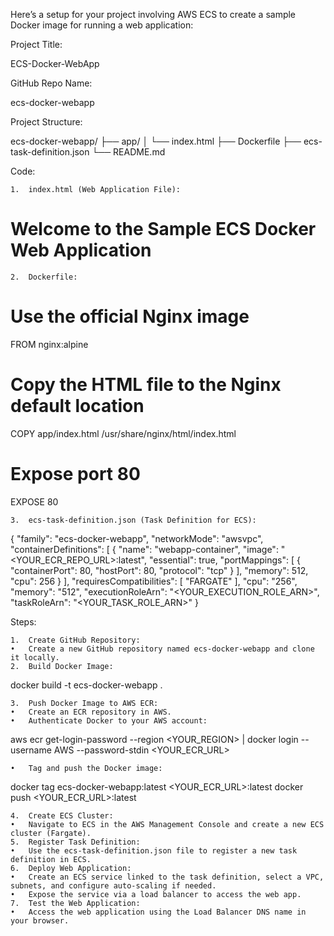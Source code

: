 Here’s a setup for your project involving AWS ECS to create a sample Docker image for running a web application:

Project Title:

ECS-Docker-WebApp

GitHub Repo Name:

ecs-docker-webapp

Project Structure:

ecs-docker-webapp/
├── app/
│   └── index.html
├── Dockerfile
├── ecs-task-definition.json
└── README.md

Code:

	1.	index.html (Web Application File):

<!DOCTYPE html>
<html lang="en">
<head>
    <meta charset="UTF-8">
    <meta name="viewport" content="width=device-width, initial-scale=1.0">
    <title>Sample ECS Docker WebApp</title>
</head>
<body>
    <h1>Welcome to the Sample ECS Docker Web Application</h1>
</body>
</html>


	2.	Dockerfile:

# Use the official Nginx image
FROM nginx:alpine

# Copy the HTML file to the Nginx default location
COPY app/index.html /usr/share/nginx/html/index.html

# Expose port 80
EXPOSE 80


	3.	ecs-task-definition.json (Task Definition for ECS):

{
  "family": "ecs-docker-webapp",
  "networkMode": "awsvpc",
  "containerDefinitions": [
    {
      "name": "webapp-container",
      "image": "<YOUR_ECR_REPO_URL>:latest",
      "essential": true,
      "portMappings": [
        {
          "containerPort": 80,
          "hostPort": 80,
          "protocol": "tcp"
        }
      ],
      "memory": 512,
      "cpu": 256
    }
  ],
  "requiresCompatibilities": [
    "FARGATE"
  ],
  "cpu": "256",
  "memory": "512",
  "executionRoleArn": "<YOUR_EXECUTION_ROLE_ARN>",
  "taskRoleArn": "<YOUR_TASK_ROLE_ARN>"
}



Steps:

	1.	Create GitHub Repository:
	•	Create a new GitHub repository named ecs-docker-webapp and clone it locally.
	2.	Build Docker Image:

docker build -t ecs-docker-webapp .


	3.	Push Docker Image to AWS ECR:
	•	Create an ECR repository in AWS.
	•	Authenticate Docker to your AWS account:

aws ecr get-login-password --region <YOUR_REGION> | docker login --username AWS --password-stdin <YOUR_ECR_URL>


	•	Tag and push the Docker image:

docker tag ecs-docker-webapp:latest <YOUR_ECR_URL>:latest
docker push <YOUR_ECR_URL>:latest


	4.	Create ECS Cluster:
	•	Navigate to ECS in the AWS Management Console and create a new ECS cluster (Fargate).
	5.	Register Task Definition:
	•	Use the ecs-task-definition.json file to register a new task definition in ECS.
	6.	Deploy Web Application:
	•	Create an ECS service linked to the task definition, select a VPC, subnets, and configure auto-scaling if needed.
	•	Expose the service via a load balancer to access the web app.
	7.	Test the Web Application:
	•	Access the web application using the Load Balancer DNS name in your browser.
